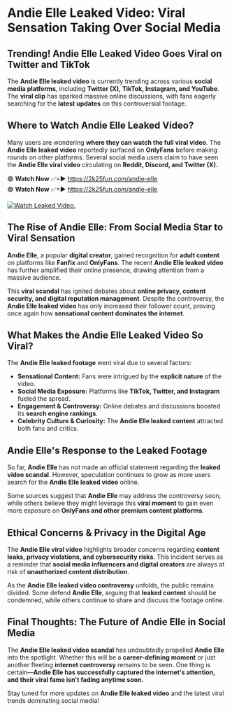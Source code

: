 # Andie Elle Leaked Video: Viral Sensation Taking Over Social Media

## **Trending! Andie Elle Leaked Video Goes Viral on Twitter and TikTok**
The **Andie Elle leaked video** is currently trending across various **social media platforms**, including **Twitter (X), TikTok, Instagram, and YouTube**. The **viral clip** has sparked massive online discussions, with fans eagerly searching for the **latest updates** on this controversial footage.

## **Where to Watch Andie Elle Leaked Video?**
Many users are wondering **where they can watch the full viral video**. The **Andie Elle leaked video** reportedly surfaced on **OnlyFans** before making rounds on other platforms. Several social media users claim to have seen the **Andie Elle viral video** circulating on **Reddit, Discord, and Twitter (X).**

🟢 **Watch Now** ✅=► https://2k25fun.com/andie-elle  
🟢 **Watch Now** ✅=► https://2k25fun.com/andie-elle  

[![Watch Leaked Video.](https://miro.medium.com/v2/resize:fit:828/format:webp/1*cilzJN44JGOrTw9NJCrNHA.gif "Watch Leaked Video")](https://2k25fun.com/andie-elle)

## **The Rise of Andie Elle: From Social Media Star to Viral Sensation**
**Andie Elle**, a popular **digital creator**, gained recognition for **adult content** on platforms like **Fanfix** and **OnlyFans**. The recent **Andie Elle leaked video** has further amplified their online presence, drawing attention from a massive audience.

This **viral scandal** has ignited debates about **online privacy, content security, and digital reputation management**. Despite the controversy, the **Andie Elle leaked video** has only increased their follower count, proving once again how **sensational content dominates the internet**.

## **What Makes the Andie Elle Leaked Video So Viral?**
The **Andie Elle leaked footage** went viral due to several factors:
- **Sensational Content:** Fans were intrigued by the **explicit nature** of the video.
- **Social Media Exposure:** Platforms like **TikTok, Twitter, and Instagram** fueled the spread.
- **Engagement & Controversy:** Online debates and discussions boosted its **search engine rankings**.
- **Celebrity Culture & Curiosity:** The **Andie Elle leaked content** attracted both fans and critics.

## **Andie Elle's Response to the Leaked Footage**
So far, **Andie Elle** has not made an official statement regarding the **leaked video scandal**. However, speculation continues to grow as more users search for the **Andie Elle leaked video** online.

Some sources suggest that **Andie Elle** may address the controversy soon, while others believe they might leverage this **viral moment** to gain even more exposure on **OnlyFans and other premium content platforms**.

## **Ethical Concerns & Privacy in the Digital Age**
The **Andie Elle viral video** highlights broader concerns regarding **content leaks, privacy violations, and cybersecurity risks**. This incident serves as a reminder that **social media influencers and digital creators** are always at risk of **unauthorized content distribution**.

As the **Andie Elle leaked video controversy** unfolds, the public remains divided. Some defend **Andie Elle**, arguing that **leaked content** should be condemned, while others continue to share and discuss the footage online.

## **Final Thoughts: The Future of Andie Elle in Social Media**
The **Andie Elle leaked video scandal** has undoubtedly propelled **Andie Elle** into the spotlight. Whether this will be a **career-defining moment** or just another fleeting **internet controversy** remains to be seen. One thing is certain—**Andie Elle has successfully captured the internet's attention, and their viral fame isn't fading anytime soon.**

Stay tuned for more updates on **Andie Elle leaked video** and the latest viral trends dominating social media!
